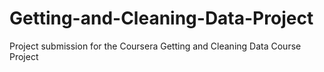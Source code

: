 # Getting-and-Cleaning-Data-Project
Project submission for the Coursera Getting and Cleaning Data Course Project

